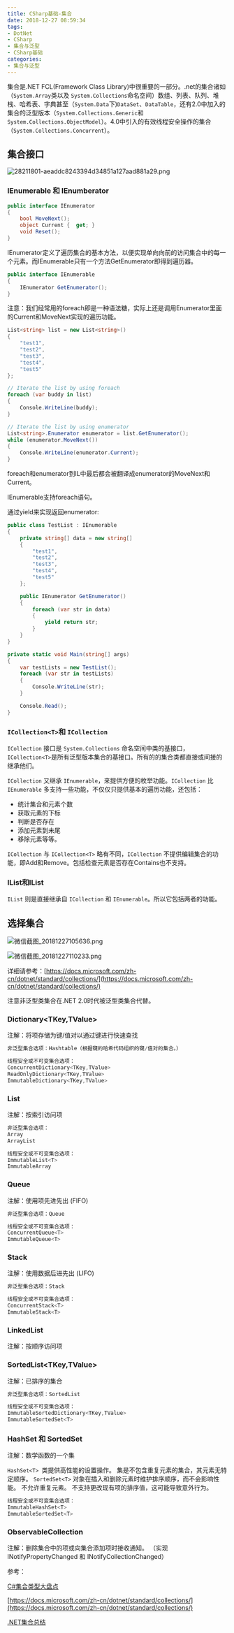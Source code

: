 ```yaml
---
title: CSharp基础-集合
date: 2018-12-27 08:59:34
tags:
- DotNet
- CSharp
- 集合与泛型
- CSharp基础
categories: 
- 集合与泛型
---
```


集合是.NET FCL(Framework Class Library)中很重要的一部分。.net的集合诸如（`System.Array`类以及 `System.Collections`命名空间）数组、列表、队列、堆栈、哈希表、字典甚至（`System.Data`下)`DataSet`、`DataTable`，还有2.0中加入的集合的泛型版本（`System.Collections.Generic`和 `System.Collections.ObjectModel`）。4.0中引入的有效线程安全操作的集合（`System.Collections.Concurrent`）。

## 集合接口

![28211801-aeaddc8243394d34851a127aad881a29.png](/img/28211801-aeaddc8243394d34851a127aad881a29.png)

### IEnumerable 和 IEnumberator

```cs
public interface IEnumerator
{
    bool MoveNext();
    object Current {  get; }
    void Reset();
}
```

IEnumerator定义了遍历集合的基本方法，以便实现单向向前的访问集合中的每一个元素。而IEnumerable只有一个方法GetEnumerator即得到遍历器。

```cs
public interface IEnumerable
{
    IEnumerator GetEnumerator();
}
```

注意：我们经常用的foreach即是一种语法糖，实际上还是调用Enumerator里面的Current和MoveNext实现的遍历功能。

```cs
List<string> list = new List<string>()
{
    "test1",
    "test2",
    "test3",
    "test4",
    "test5"
};

// Iterate the list by using foreach
foreach (var buddy in list)
{
    Console.WriteLine(buddy);
}

// Iterate the list by using enumerator
List<string>.Enumerator enumerator = list.GetEnumerator();
while (enumerator.MoveNext())
{
    Console.WriteLine(enumerator.Current);
}
```

foreach和enumerator到IL中最后都会被翻译成enumerator的MoveNext和Current。

IEnumerable支持foreach语句。

通过yield来实现返回enumerator:

```cs
public class TestList : IEnumerable
{
    private string[] data = new string[]
    {
        "test1",
        "test2",
        "test3",
        "test4",
        "test5"
    };

    public IEnumerator GetEnumerator()
    {
        foreach (var str in data)
        {
            yield return str;
        }
    }
}

private static void Main(string[] args)
{
    var testLists = new TestList();
    foreach (var str in testLists)
    {
        Console.WriteLine(str);
    }

    Console.Read();
}
```

### `ICollection<T>`和 `ICollection`

`ICollection` 接口是 `System.Collections` 命名空间中类的基接口，`ICollection<T>`是所有泛型版本集合的基接口。所有的的集合类都直接或间接的继承他们。

`ICollection` 又继承 `IEnumerable`，来提供方便的枚举功能。`ICollection` 比 `IEnumerable` 多支持一些功能，不仅仅只提供基本的遍历功能，还包括：

* 统计集合和元素个数
* 获取元素的下标
* 判断是否存在
* 添加元素到未尾
* 移除元素等等。

`ICollection` 与 `ICollection<T>` 略有不同，`ICollection` 不提供编辑集合的功能，即Add和Remove。包括检查元素是否存在Contains也不支持。

### IList<T>和IList

`IList` 则是直接继承自 `ICollection` 和 `IEnumerable`。所以它包括两者的功能。

## 选择集合

![微信截图_20181227105636.png](/img/微信截图_20181227105636.png)

![微信截图_20181227110233.png](/img/微信截图_20181227110233.png)

详细请参考：[https://docs.microsoft.com/zh-cn/dotnet/standard/collections/](https://docs.microsoft.com/zh-cn/dotnet/standard/collections/)

注意非泛型类集合在.NET 2.0时代被泛型类集合代替。

### Dictionary<TKey,TValue>

注解：将项存储为键/值对以通过键进行快速查找

```cs
非泛型集合选项：Hashtable（根据键的哈希代码组织的键/值对的集合。）

线程安全或不可变集合选项：
ConcurrentDictionary<TKey,TValue>
ReadOnlyDictionary<TKey,TValue>
ImmutableDictionary<TKey,TValue>
```

### List<T>

注解：按索引访问项

```cs
非泛型集合选项：
Array
ArrayList

线程安全或不可变集合选项：
ImmutableList<T>
ImmutableArray
```

### Queue<T>

注解：使用项先进先出 (FIFO)

```cs
非泛型集合选项：Queue

线程安全或不可变集合选项：
ConcurrentQueue<T>
ImmutableQueue<T>
```

### Stack<T>

注解：使用数据后进先出 (LIFO)

```cs
非泛型集合选项：Stack

线程安全或不可变集合选项：
ConcurrentStack<T>
ImmutableStack<T>
```

### LinkedList<T>

注解：按顺序访问项

### SortedList<TKey,TValue>

注解：已排序的集合

```cs
非泛型集合选项：SortedList

线程安全或不可变集合选项：
ImmutableSortedDictionary<TKey,TValue>
ImmutableSortedSet<T>
```

### HashSet<T> 和 SortedSet<T>

注解：数学函数的一个集

`HashSet<T> `类提供高性能的设置操作。 集是不包含重复元素的集合，其元素无特定顺序。
`SortedSet<T>` 对象在插入和删除元素时维护排序顺序，而不会影响性能。 不允许重复元素。 不支持更改现有项的排序值，这可能导致意外行为。
```cs
线程安全或不可变集合选项：
ImmutableHashSet<T>
ImmutableSortedSet<T>
```

### ObservableCollection<T>

注解：删除集合中的项或向集合添加项时接收通知。 （实现 INotifyPropertyChanged 和 INotifyCollectionChanged）

参考：

[C#集合类型大盘点](https://www.cnblogs.com/jesse2013/p/CollectionsInCSharp.html)

[https://docs.microsoft.com/zh-cn/dotnet/standard/collections/](https://docs.microsoft.com/zh-cn/dotnet/standard/collections/)

[.NET集合总结](https://www.cnblogs.com/forcertain/archive/2013/04/23/3038214.html)